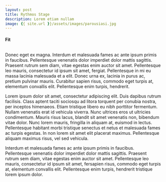 ```yaml
---
layout: post
title: Rythmos Stage
description: Lorem etiam nullam
image: {{ site.url }}/assets/images/parousiasi.jpg
---
```


<h4>Fit</h4>
<span class="image fit"><img src="{{ site.url }}/assets/images/pic03.jpg" alt="" /></span>
<div class="box alt">
	<div class="row 50% uniform">
		<div class="4u"><span class="image fit"><img src="{{ site.url }}/assets/images/pic08.jpg" alt="" /></span></div>
		<div class="4u"><span class="image fit"><img src="{{ site.url }}/assets/images/pic09.jpg" alt="" /></span></div>
		<div class="4u$"><span class="image fit"><img src="{{ site.url }}/assets/images/pic10.jpg" alt="" /></span></div>
		<!-- Break -->
		<div class="4u"><span class="image fit"><img src="{{ site.url }}/assets/images/pic10.jpg" alt="" /></span></div>
		<div class="4u"><span class="image fit"><img src="{{ site.url }}/assets/images/pic08.jpg" alt="" /></span></div>
		<div class="4u$"><span class="image fit"><img src="{{ site.url }}/assets/images/pic09.jpg" alt="" /></span></div>
		<!-- Break -->
		<div class="4u"><span class="image fit"><img src="{{ site.url }}/assets/images/pic09.jpg" alt="" /></span></div>
		<div class="4u"><span class="image fit"><img src="{{ site.url }}/assets/images/pic10.jpg" alt="" /></span></div>
		<div class="4u$"><span class="image fit"><img src="{{ site.url }}/assets/images/pic08.jpg" alt="" /></span></div>
	</div>
</div>

Donec eget ex magna. Interdum et malesuada fames ac ante ipsum primis in faucibus. Pellentesque venenatis dolor imperdiet dolor mattis sagittis. 
Praesent rutrum sem diam, vitae egestas enim auctor sit amet. Pellentesque leo mauris, consectetur id ipsum sit amet, fergiat. 
Pellentesque in mi eu massa lacinia malesuada et a elit. Donec urna ex, lacinia in purus ac, pretium pulvinar mauris. 
Curabitur sapien risus, commodo eget turpis at, elementum convallis elit. Pellentesque enim turpis, hendrerit.

Lorem ipsum dolor sit amet, consectetur adipiscing elit. Duis dapibus rutrum facilisis. 
Class aptent taciti sociosqu ad litora torquent per conubia nostra, per inceptos himenaeos. Etiam tristique libero eu nibh porttitor fermentum. 
Nullam venenatis erat id vehicula viverra. Nunc ultrices eros ut ultricies condimentum. 
Mauris risus lacus, blandit sit amet venenatis non, bibendum vitae dolor. Nunc lorem mauris, fringilla in aliquam at, euismod in lectus. 
Pellentesque habitant morbi tristique senectus et netus et malesuada fames ac turpis egestas. In non lorem sit amet elit placerat maximus. 
Pellentesque aliquam maximus risus, vel sed vehicula.

Interdum et malesuada fames ac ante ipsum primis in faucibus. Pellentesque venenatis dolor imperdiet dolor mattis sagittis. 
Praesent rutrum sem diam, vitae egestas enim auctor sit amet. Pellentesque leo mauris, consectetur id ipsum sit amet, fersapien risus, commodo eget turpis at, elementum convallis elit. 
Pellentesque enim turpis, hendrerit tristique lorem ipsum dolor.
